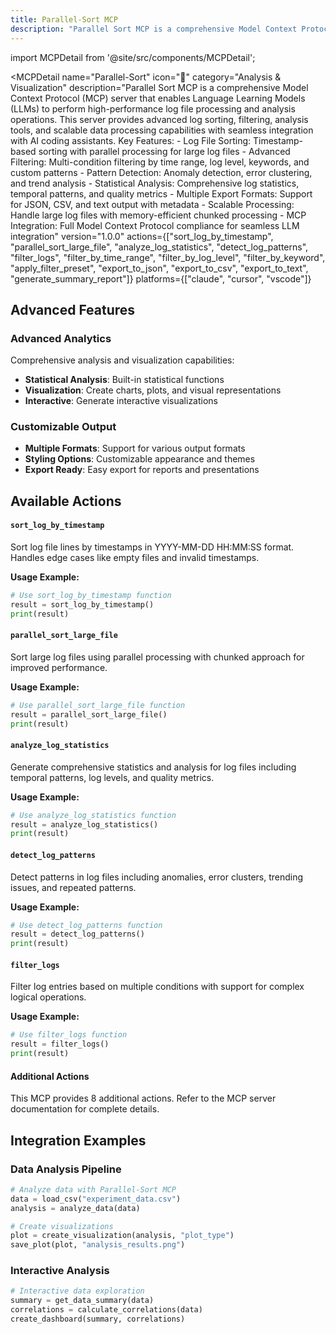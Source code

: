 ```yaml
---
title: Parallel-Sort MCP
description: "Parallel Sort MCP is a comprehensive Model Context Protocol (MCP) server that enables Language Learning Models (LLMs) to perform high-performance log file processing and analysis operations. This server provides advanced log sorting, filtering, analysis tools, and scalable data processing capabil..."
---
```


import MCPDetail from '@site/src/components/MCPDetail';

<MCPDetail 
  name="Parallel-Sort"
  icon="🔄"
  category="Analysis & Visualization"
  description="Parallel Sort MCP is a comprehensive Model Context Protocol (MCP) server that enables Language Learning Models (LLMs) to perform high-performance log file processing and analysis operations. This server provides advanced log sorting, filtering, analysis tools, and scalable data processing capabilities with seamless integration with AI coding assistants. Key Features: - Log File Sorting: Timestamp-based sorting with parallel processing for large log files - Advanced Filtering: Multi-condition filtering by time range, log level, keywords, and custom patterns - Pattern Detection: Anomaly detection, error clustering, and trend analysis - Statistical Analysis: Comprehensive log statistics, temporal patterns, and quality metrics - Multiple Export Formats: Support for JSON, CSV, and text output with metadata - Scalable Processing: Handle large log files with memory-efficient chunked processing - MCP Integration: Full Model Context Protocol compliance for seamless LLM integration"
  version="1.0.0"
  actions={["sort_log_by_timestamp", "parallel_sort_large_file", "analyze_log_statistics", "detect_log_patterns", "filter_logs", "filter_by_time_range", "filter_by_log_level", "filter_by_keyword", "apply_filter_preset", "export_to_json", "export_to_csv", "export_to_text", "generate_summary_report"]}
  platforms={["claude", "cursor", "vscode"]}
>

## Advanced Features


### Advanced Analytics
Comprehensive analysis and visualization capabilities:
- **Statistical Analysis**: Built-in statistical functions
- **Visualization**: Create charts, plots, and visual representations
- **Interactive**: Generate interactive visualizations

### Customizable Output
- **Multiple Formats**: Support for various output formats
- **Styling Options**: Customizable appearance and themes
- **Export Ready**: Easy export for reports and presentations


## Available Actions


#### `sort_log_by_timestamp`
Sort log file lines by timestamps in YYYY-MM-DD HH:MM:SS format. Handles edge cases like empty files and invalid timestamps.

**Usage Example:**
```python
# Use sort_log_by_timestamp function
result = sort_log_by_timestamp()
print(result)
```


#### `parallel_sort_large_file`
Sort large log files using parallel processing with chunked approach for improved performance.

**Usage Example:**
```python
# Use parallel_sort_large_file function
result = parallel_sort_large_file()
print(result)
```


#### `analyze_log_statistics`
Generate comprehensive statistics and analysis for log files including temporal patterns, log levels, and quality metrics.

**Usage Example:**
```python
# Use analyze_log_statistics function
result = analyze_log_statistics()
print(result)
```


#### `detect_log_patterns`
Detect patterns in log files including anomalies, error clusters, trending issues, and repeated patterns.

**Usage Example:**
```python
# Use detect_log_patterns function
result = detect_log_patterns()
print(result)
```


#### `filter_logs`
Filter log entries based on multiple conditions with support for complex logical operations.

**Usage Example:**
```python
# Use filter_logs function
result = filter_logs()
print(result)
```


#### Additional Actions
This MCP provides 8 additional actions. Refer to the MCP server documentation for complete details.


## Integration Examples


### Data Analysis Pipeline
```python
# Analyze data with Parallel-Sort MCP
data = load_csv("experiment_data.csv")
analysis = analyze_data(data)

# Create visualizations
plot = create_visualization(analysis, "plot_type")
save_plot(plot, "analysis_results.png")
```

### Interactive Analysis
```python
# Interactive data exploration
summary = get_data_summary(data)
correlations = calculate_correlations(data)
create_dashboard(summary, correlations)
```


</MCPDetail>
